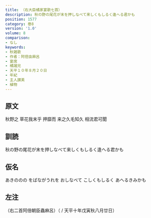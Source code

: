 ```yaml
---
title: （右大臣橘家宴歌七首）
description: 秋の野の尾花が末を押しなべて来しくもしるく逢へる君かも
position: 1577
category: 巻8
version: '1.0'
volume: 8
comparison:
- なし
keywords:
- 秋雑歌
- 作者：阿倍虫麻呂
- 宴席
- 橘諸兄
- 天平１０年８月２０日
- 年紀
- 主人讃美
- 植物
---
```


## 原文

秋野之 草花我末乎 押靡而 来之久毛知久 相流君可聞

## 訓読

秋の野の尾花が末を押しなべて来しくもしるく逢へる君かも

## 仮名

あきののの をばながうれを おしなべて こしくもしるく あへるきみかも

## 左注

（右二首阿倍朝臣蟲麻呂）（ / 天平十年戊寅秋八月廿日）
